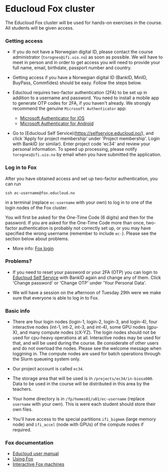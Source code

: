 # Educloud Fox cluster

The Educloud Fox cluster will be used for hands-on exercises in the course. All students will be given access.


### Getting access

* If you do not have a Norwegian digital ID, please contact the course administrator (`torognes@ifi.uio.no`) as soon as possible. We will have to meet in person and in order to get access you will need to provide your full name, email, birthdate, passport number and country.

* Getting access if you have a Norwegian digital ID (BankID, MinID, BuyPass, Commfides) should be easy. Follow the steps below.

* Educloud requires two-factor authentication (2FA) to be set up in addition to a username and password. You need to install a mobile app to generate OTP codes for 2FA, if you haven't already. We strongly recommend the genuine `Microsoft Authenticator` app:

   * [Microsoft Authenticator for iOS](https://apps.apple.com/us/app/microsoft-authenticator/id983156458)
   * [Microsoft Authenticator for Android](https://play.google.com/store/apps/details?id=com.azure.authenticator)

* Go to [Educloud Self Service)(https://selfservice.educloud.no/), and click 'Apply for project membership' under 'Project membership'. Login with BankID (or similar). Enter project code 'ec34' and review your personal information. To speed up processing, please notify `torognes@ifi.uio.no` by email when you have submitted the application.


### Log in to Fox

After you have obtained access and set up two-factor authentication, you can run
```
ssh ec-username@fox.educloud.no
```
in a terminal (replace `ec-username` with your own) to log in to one of the login nodes of the Fox cluster.

You will first be asked for the One-Time Code (6 digits) and then for the password. If you are asked for the One-Time Code more than once, two-factor authentication is probably not correctly set up, or you may have specified the wrong username (remember to include `ec-`). Please see the section below about problems.

* More info: [Fox login](https://www.uio.no/english/services/it/research/platforms/edu-research/help/login-fox.html)


### Problems?

* If you need to reset your password or your 2FA (OTP) you can login to [Educloud Self Service](https://selfservice.educloud.no/) with BankID again and change any of them. Click 'Change password' or 'Change OTP' under 'Your Personal Data'.

* We will have a session on the afternoon of Tuesday 29th were we make sure that everyone is able to log in to Fox.


### Basic info

* There are four login nodes (login-1, login-2, login-3, and login-4), four interactive nodes (int-1, int-2, int-3, and int-4), some GPU nodes (gpu-X), and many compute nodes (cX-YZ). The login nodes should not be used for cpu-heavy operations at all. Interactive nodes may be used for that, and will be used during the course. Be considerate of other users and do not overload the nodes. Please see the welcome message when loggining in. The compute nodes are used for batch operations through the Slurm queueing system only.

* Our project account is called `ec34`.

* The storage area that will be used is in `/projects/ec34/in-biosx000`. Data to be used in the course will be distributed in this area by the teachers.

* Your home directory is in `/fp/homes01/u01/ec-username` (replace `username` with your own). This is were each student should store their own files.

* You'll have access to the special partitions `ifi_bigmem` (large memory node) and `ìfi_accel` (node with GPUs) of the compute nodes if required.


### Fox documentation

* [Educloud user manual](https://www.uio.no/english/services/it/research/platforms/edu-research/help/)
* [Using Fox](https://www.uio.no/english/services/it/research/platforms/edu-research/help/hpc/docs/fox/index.md)
* [Interactive Fox machines](https://www.uio.no/english/services/it/research/platforms/edu-research/help/fox/interactive-machines.md)
